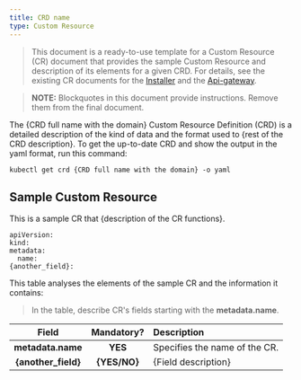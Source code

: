 ```yaml
---
title: CRD name
type: Custom Resource
---
```


> This document is a ready-to-use template for a Custom Resource (CR) document that provides the sample Custom Resource and description of its elements for a given CRD. For details, see the existing CR documents for the [Installer](https://github.com/kyma-project/kyma/blob/master/docs/kyma/docs/040-installation-custom-resource.md) and the [Api-gateway](https://github.com/kyma-project/kyma/blob/master/docs/api-gateway/docs/011-api-custom-resource.md).

> **NOTE:** Blockquotes in this document provide instructions. Remove them from the final document.


The {CRD full name with the domain} Custom Resource Definition (CRD) is a detailed description of the kind of data and the format used to {rest of the CRD description}. To get the up-to-date CRD and show the output in the yaml format, run this command:

```
kubectl get crd {CRD full name with the domain} -o yaml
```

## Sample Custom Resource

This is a sample CR that {description of the CR functions}.

```
apiVersion:
kind:
metadata:
  name:
{another_field}:
```

This table analyses the elements of the sample CR and the information it contains:

> In the table, describe CR's fields starting with the **metadata.name**.

| Field   |      Mandatory?      |  Description |
|:----------:|:-------------:|:------|
| **metadata.name** |    **YES**   | Specifies the name of the CR. |
| **{another_field}** |    **{YES/NO}**   | {Field description} |
